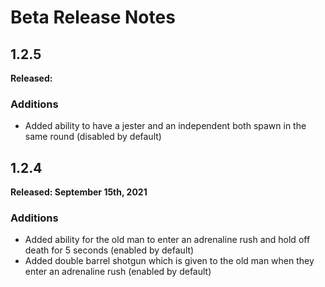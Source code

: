 # Beta Release Notes

## 1.2.5
**Released:**

### Additions
- Added ability to have a jester and an independent both spawn in the same round (disabled by default)

## 1.2.4
**Released: September 15th, 2021**

### Additions
- Added ability for the old man to enter an adrenaline rush and hold off death for 5 seconds (enabled by default)
- Added double barrel shotgun which is given to the old man when they enter an adrenaline rush (enabled by default)
